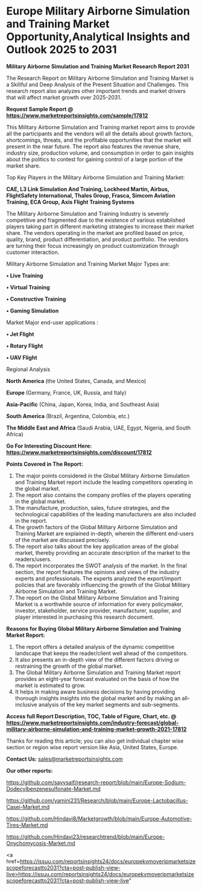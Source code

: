 # Europe Military Airborne Simulation and Training Market Opportunity,Analytical Insights and Outlook 2025 to 2031

<strong>Military Airborne Simulation and Training Market Research Report 2031</strong>

The Research Report on Military Airborne Simulation and Training Market is a Skillful and Deep Analysis of the Present Situation and Challenges. This research report also analyzes other important trends and market drivers that will affect market growth over 2025-2031.

<strong>Request Sample Report @ <a href=https://www.marketreportsinsights.com/sample/17812>https://www.marketreportsinsights.com/sample/17812</a></strong>

This Military Airborne Simulation and Training market report aims to provide all the participants and the vendors will all the details about growth factors, shortcomings, threats, and the profitable opportunities that the market will present in the near future. The report also features the revenue share, industry size, production volume, and consumption in order to gain insights about the politics to contest for gaining control of a large portion of the market share.

Top Key Players in the Military Airborne Simulation and Training Market:

<strong>CAE, L3 Link Simulation And Training, Lockheed Martin, Airbus, FlightSafety International, Thales Group, Frasca, Simcom Aviation Training, ECA Group, Axis Flight Training Systems</strong>

The Military Airborne Simulation and Training Industry is severely competitive and fragmented due to the existence of various established players taking part in different marketing strategies to increase their market share. The vendors operating in the market are profiled based on price, quality, brand, product differentiation, and product portfolio. The vendors are turning their focus increasingly on product customization through customer interaction.

Military Airborne Simulation and Training Market Major Types are:

<strong>• Live Training

• Virtual Training

• Constructive Training

• Gaming Simulation</strong>

Market Major end-user applications :

<strong>• Jet Flight

• Rotary Flight

• UAV Flight</strong>

Regional Analysis

</u><strong><b>North America</b></strong> (the United States, Canada, and Mexico)

<strong><b>Europe </b></strong>(Germany, France, UK, Russia, and Italy)

<strong><b>Asia-Pacific</b></strong> (China, Japan, Korea, India, and Southeast Asia)

<strong><b>South America</b></strong> (Brazil, Argentina, Colombia, etc.)

<strong><b>The Middle East and Africa</b></strong> (Saudi Arabia, UAE, Egypt, Nigeria, and South Africa)

<strong>Go For Interesting Discount Here: <a href=https://www.marketreportsinsights.com/discount/17812>https://www.marketreportsinsights.com/discount/17812</a></strong>

<strong>Points Covered in The Report:</strong>
<ol>
  <li>The major points considered in the Global Military Airborne Simulation and Training Market report include the leading competitors operating in the global market.</li>
  <li>The report also contains the company profiles of the players operating in the global market.</li>
  <li>The manufacture, production, sales, future strategies, and the technological capabilities of the leading manufacturers are also included in the report.</li>
  <li>The growth factors of the Global Military Airborne Simulation and Training Market are explained in-depth, wherein the different end-users of the market are discussed precisely.</li>
  <li>The report also talks about the key application areas of the global market, thereby providing an accurate description of the market to the readers/users.</li>
  <li>The report incorporates the SWOT analysis of the market. In the final section, the report features the opinions and views of the industry experts and professionals. The experts analyzed the export/import policies that are favorably influencing the growth of the Global Military Airborne Simulation and Training Market.</li>
  <li>The report on the Global Military Airborne Simulation and Training Market is a worthwhile source of information for every policymaker, investor, stakeholder, service provider, manufacturer, supplier, and player interested in purchasing this research document.</li>
</ol>
<strong>Reasons for Buying Global Military Airborne Simulation and Training Market Report:</strong>

<ol>
  <li>The report offers a detailed analysis of the dynamic competitive landscape that keeps the reader/client well ahead of the competitors.</li>
  <li>It also presents an in-depth view of the different factors driving or restraining the growth of the global market.</li>
  <li>The Global Military Airborne Simulation and Training Market report provides an eight-year forecast evaluated on the basis of how the market is estimated to grow.</li>
  <li>It helps in making aware business decisions by having providing thorough insights insights into the global market and by making an all-inclusive analysis of the key market segments and sub-segments.</li>
</ol>
<strong>Access full Report Description, TOC, Table of Figure, Chart, etc. @ <a href=https://www.marketreportsinsights.com/industry-forecast/global-military-airborne-simulation-and-training-market-growth-2021-17812>https://www.marketreportsinsights.com/industry-forecast/global-military-airborne-simulation-and-training-market-growth-2021-17812</a></strong>


Thanks for reading this article; you can also get individual chapter wise section or region wise report version like Asia, United States, Europe.

<strong>Contact Us:</strong>
sales@marketreportsinsights.com

<strong>Our other reports:</strong>

<a href=https://github.com/sayysaif/research-report/blob/main/Europe-Sodium-Dodecylbenzenesulfonate-Market.md>https://github.com/sayysaif/research-report/blob/main/Europe-Sodium-Dodecylbenzenesulfonate-Market.md</a>

<a href=https://github.com/yamini231/Research/blob/main/Europe-Lactobacillus-Casei-Market.md>https://github.com/yamini231/Research/blob/main/Europe-Lactobacillus-Casei-Market.md</a>

<a href=https://github.com/Hindavi8/Marketgrowth/blob/main/Europe-Automotive-Tires-Market.md>https://github.com/Hindavi8/Marketgrowth/blob/main/Europe-Automotive-Tires-Market.md</a>

<a href=https://github.com/Hindavi23/researchtrend/blob/main/Europe-Onychomycosis-Market.md>https://github.com/Hindavi23/researchtrend/blob/main/Europe-Onychomycosis-Market.md</a>

<a href=https://issuu.com/reportsinsights24/docs/europekvmoveripmarketsizescopeforecastto2031?cta=post-publish-view-live>https://issuu.com/reportsinsights24/docs/europekvmoveripmarketsizescopeforecastto2031?cta=post-publish-view-live</a>"
